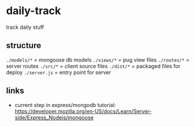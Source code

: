 # daily-track

track daily stuff

## structure

`./models/*` = mongoose db models
`./views/*` = pug view files
`./routes/*` = server routes
`./src/*` = client source files
`./dist/*` = packaged files for deploy
`./server.js` = entry point for server

## links

- current step in express/mongodb tutorial: <https://developer.mozilla.org/en-US/docs/Learn/Server-side/Express_Nodejs/mongoose>
